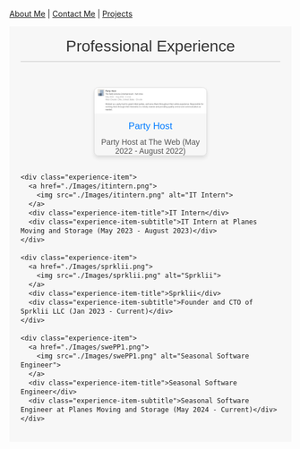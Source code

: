 
[About Me](./README.md) | [Contact Me](./ContactMe.md) | [Projects](./Projects.md)

<style>
  .experience-section {
    font-family: Arial, sans-serif;
    padding: 20px;
    background-color: #f7f7f7;
  }

  .experience-header {
    text-align: center;
    font-size: 2em;
    color: #333;
    margin-bottom: 30px;
    border-bottom: 2px solid #ddd;
    padding-bottom: 10px;
  }

  .experience-list {
    display: flex;
    justify-content: space-around;
    flex-wrap: wrap;
  }

  .experience-item {
    margin: 15px;
    text-align: center;
    border: 1px solid #ddd;
    border-radius: 8px;
    box-shadow: 0 4px 6px rgba(0, 0, 0, 0.1);
    overflow: hidden;
    transition: transform 0.2s;
    width: 200px; /* Adjust width as needed */
  }

  .experience-item:hover {
    transform: scale(1.05);
  }

  .experience-item img {
    width: 100%;
    height: auto;
  }

  .experience-item-title {
    font-size: 1.2em;
    color: #007BFF;
    margin: 10px 0;
  }

  .experience-item-subtitle {
    font-size: 1em;
    color: #555;
  }
</style>

<div class="experience-section">
  <div class="experience-header">Professional Experience</div>

  <div class="experience-list">
    <div class="experience-item">
      <a href="./images/swePP1.png">
        <img src="./images/partyhost.png" alt="Software Engineer">
      </a>
      <div class="experience-item-title">Party Host</div>
      <div class="experience-item-subtitle">Party Host at The Web (May 2022 - August 2022)</div>
    </div>

    <div class="experience-item">
      <a href="./Images/itintern.png">
        <img src="./Images/itintern.png" alt="IT Intern">
      </a>
      <div class="experience-item-title">IT Intern</div>
      <div class="experience-item-subtitle">IT Intern at Planes Moving and Storage (May 2023 - August 2023)</div>
    </div>

    <div class="experience-item">
      <a href="./Images/sprklii.png">
        <img src="./Images/sprklii.png" alt="Sprklii">
      </a>
      <div class="experience-item-title">Sprklii</div>
      <div class="experience-item-subtitle">Founder and CTO of Sprklii LLC (Jan 2023 - Current)</div>
    </div>

    <div class="experience-item">
      <a href="./Images/swePP1.png">
        <img src="./Images/swePP1.png" alt="Seasonal Software Engineer">
      </a>
      <div class="experience-item-title">Seasonal Software Engineer</div>
      <div class="experience-item-subtitle">Seasonal Software Engineer at Planes Moving and Storage (May 2024 - Current)</div>
    </div>
  </div>
</div>
